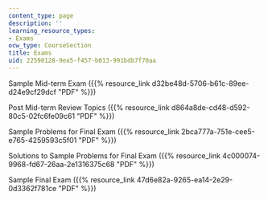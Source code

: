 ```yaml
---
content_type: page
description: ''
learning_resource_types:
- Exams
ocw_type: CourseSection
title: Exams
uid: 22590128-9ea5-f457-b013-991bdb7f70aa
---
```


Sample Mid-term Exam ({{% resource_link d32be48d-5706-b61c-89ee-d24e9cf29dcf "PDF" %}})

Post Mid-term Review Topics ({{% resource_link d864a8de-cd48-d592-80c5-02fc6fe09c61 "PDF" %}})

Sample Problems for Final Exam ({{% resource_link 2bca777a-751e-cee5-e765-4259593c5f01 "PDF" %}})

Solutions to Sample Problems for Final Exam ({{% resource_link 4c000074-9968-fd67-26aa-2e1316375c68 "PDF" %}})

Sample Final Exam ({{% resource_link 47d6e82a-9265-ea14-2e29-0d3362f781ce "PDF" %}})